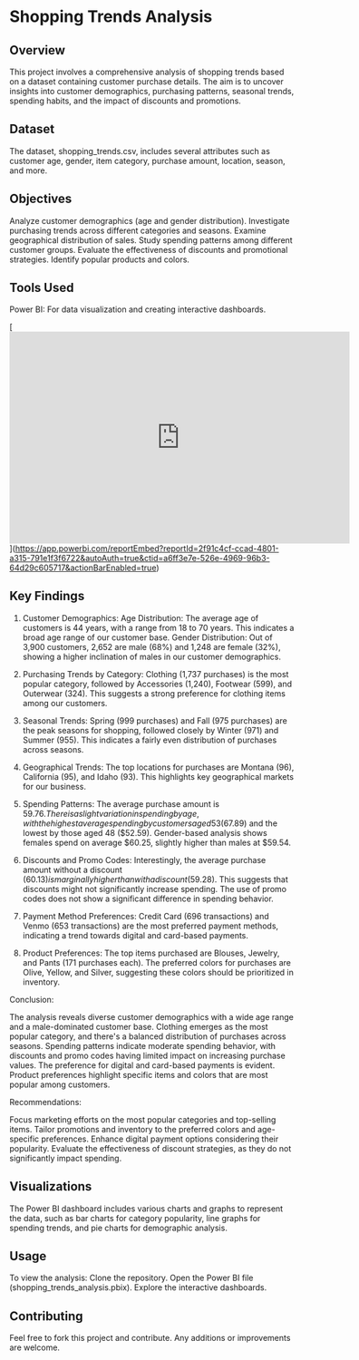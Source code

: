 # Shopping Trends Analysis

## Overview

This project involves a comprehensive analysis of shopping trends based on a dataset containing customer purchase details. The aim is to uncover insights into customer demographics, purchasing patterns, seasonal trends, spending habits, and the impact of discounts and promotions.

## Dataset

The dataset, shopping_trends.csv, includes several attributes such as customer age, gender, item category, purchase amount, location, season, and more.

## Objectives

Analyze customer demographics (age and gender distribution).
Investigate purchasing trends across different categories and seasons.
Examine geographical distribution of sales.
Study spending patterns among different customer groups.
Evaluate the effectiveness of discounts and promotional strategies.
Identify popular products and colors.

## Tools Used

Power BI: For data visualization and creating interactive dashboards.

[[<iframe title="NoRLS" width="600" height="373.5" src="https://app.powerbi.com/view?r=eyJrIjoiZDE1NzQxMjktNmEzNy00YTRjLThhNjEtYWMyNzUzYjdmNThiIiwidCI6ImE2ZmYzZTdlLTUyNmUtNDk2OS05NmIzLTY0ZDI5YzYwNTcxNyJ9" frameborder="0" allowFullScreen="true"></iframe>](https://app.powerbi.com/view?r=eyJrIjoiZDE1NzQxMjktNmEzNy00YTRjLThhNjEtYWMyNzUzYjdmNThiIiwidCI6ImE2ZmYzZTdlLTUyNmUtNDk2OS05NmIzLTY0ZDI5YzYwNTcxNyJ9)](https://app.powerbi.com/reportEmbed?reportId=2f91c4cf-ccad-4801-a315-791e1f3f6722&autoAuth=true&ctid=a6ff3e7e-526e-4969-96b3-64d29c605717&actionBarEnabled=true)

## Key Findings

1. Customer Demographics:
Age Distribution: The average age of customers is 44 years, with a range from 18 to 70 years. This indicates a broad age range of our customer base.
Gender Distribution: Out of 3,900 customers, 2,652 are male (68%) and 1,248 are female (32%), showing a higher inclination of males in our customer demographics.

2. Purchasing Trends by Category:
Clothing (1,737 purchases) is the most popular category, followed by Accessories (1,240), Footwear (599), and Outerwear (324). This suggests a strong preference for clothing items among our customers.

3. Seasonal Trends:
Spring (999 purchases) and Fall (975 purchases) are the peak seasons for shopping, followed closely by Winter (971) and Summer (955). This indicates a fairly even distribution of purchases across seasons.

4. Geographical Trends:
The top locations for purchases are Montana (96), California (95), and Idaho (93). This highlights key geographical markets for our business.

5. Spending Patterns:
The average purchase amount is $59.76. There is a slight variation in spending by age, with the highest average spending by customers aged 53 ($67.89) and the lowest by those aged 48 ($52.59).
Gender-based analysis shows females spend on average $60.25, slightly higher than males at $59.54.

6. Discounts and Promo Codes:
Interestingly, the average purchase amount without a discount ($60.13) is marginally higher than with a discount ($59.28). This suggests that discounts might not significantly increase spending.
The use of promo codes does not show a significant difference in spending behavior.

7. Payment Method Preferences:
Credit Card (696 transactions) and Venmo (653 transactions) are the most preferred payment methods, indicating a trend towards digital and card-based payments.

8. Product Preferences:
The top items purchased are Blouses, Jewelry, and Pants (171 purchases each).
The preferred colors for purchases are Olive, Yellow, and Silver, suggesting these colors should be prioritized in inventory.

Conclusion:

The analysis reveals diverse customer demographics with a wide age range and a male-dominated customer base. Clothing emerges as the most popular category, and there's a balanced distribution of purchases across seasons. Spending patterns indicate moderate spending behavior, with discounts and promo codes having limited impact on increasing purchase values. The preference for digital and card-based payments is evident. Product preferences highlight specific items and colors that are most popular among customers.

Recommendations:

Focus marketing efforts on the most popular categories and top-selling items.
Tailor promotions and inventory to the preferred colors and age-specific preferences.
Enhance digital payment options considering their popularity.
Evaluate the effectiveness of discount strategies, as they do not significantly impact spending.

## Visualizations

The Power BI dashboard includes various charts and graphs to represent the data, such as bar charts for category popularity, line graphs for spending trends, and pie charts for demographic analysis.

## Usage

To view the analysis:
Clone the repository.
Open the Power BI file (shopping_trends_analysis.pbix).
Explore the interactive dashboards.

## Contributing

Feel free to fork this project and contribute. Any additions or improvements are welcome.

